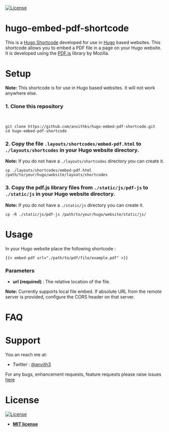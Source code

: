 [![License](http://img.shields.io/:license-mit-blue.svg?style=flat-square)](http://badges.mit-license.org) 
# hugo-embed-pdf-shortcode
This is a [Hugo Shortcode](https://gohugo.io/extras/shortcodes/) developed for use in [Hugo](https://gohugo.io/) based websites. This shortcode allows you to embed a PDF file in a page on your Hugo website.  
It is developed using the [PDF.js](https://mozilla.github.io/pdf.js/) library by Mozilla.


# Setup

**Note:**  This shortcode is for use in Hugo based websites. It will not work anywhere else. 

### 1. Clone this repository
<br />

```shell
git clone https://github.com/anvithks/hugo-embed-pdf-shortcode.git
cd hugo-embed-pdf-shortcode
```

### 2. Copy the file `.layouts/shortcodes/embed-pdf.html` to  `./layouts/shortcodes` in your Hugo website directory.
**Note:** If you do not have a `./layouts/shortcodes` directory you can create it.  

```shell
cp ./layouts/shortcodes/embed-pdf.html /path/to/your/hugo/website/layouts/shortcodes
```

### 3. Copy the pdf.js library files from `./static/js/pdf-js` to `./static/js` in your Hugo website directory.
**Note:** If you do not have a `./static/js` directory you can create it.  

```shell
cp -R ./static/js/pdf-js /path/to/your/hugo/website/static/js/
```

# Usage

In your Hugo website place the following shortcode :

```
{{< embed-pdf url="./path/to/pdf/file/example.pdf" >}}
```
### Parameters
- **url (required)** : The relative location of the file.

**Note:** Currently supports local file embed. If absolute URL from the remote server is provided, configure the CORS header on that server.


# FAQ

# Support
You an reach me at:
- Twitter : [@anvith3](https://twitter.com/anvith3)

For any bugs, enhancement requests, feature requests please raise issues [here](https://github.com/anvithks/hugo-embed-pdf-shortcode/issues)


# License

[![License](http://img.shields.io/:license-mit-blue.svg?style=flat-square)](http://badges.mit-license.org)

- **[MIT license](http://opensource.org/licenses/mit-license.php)**
